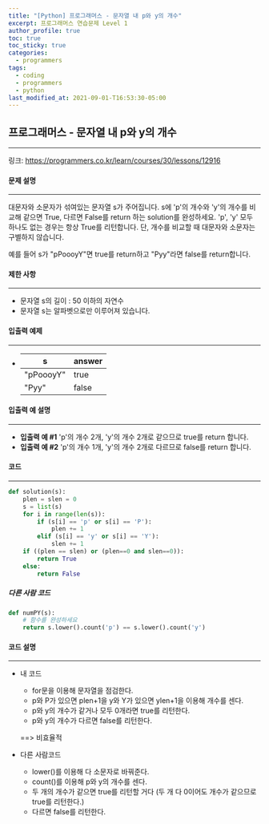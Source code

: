 ```yaml
---
title: "[Python] 프로그래머스 - 문자열 내 p와 y의 개수"
excerpt: 프로그래머스 연습문제 Level 1
author_profile: true
toc: true
toc_sticky: true
categories: 
  - programmers
tags:
  - coding
  - programmers
  - python
last_modified_at: 2021-09-01-T16:53:30-05:00
---
```




## 프로그래머스 - 문자열 내 p와 y의 개수

***

링크: <https://programmers.co.kr/learn/courses/30/lessons/12916>



#### 문제 설명

***

대문자와 소문자가 섞여있는 문자열 s가 주어집니다. s에 'p'의 개수와 'y'의 개수를 비교해 같으면 True, 다르면 False를 return 하는 solution를 완성하세요. 'p', 'y' 모두 하나도 없는 경우는 항상 True를 리턴합니다. 단, 개수를 비교할 때 대문자와 소문자는 구별하지 않습니다.

예를 들어 s가 "pPoooyY"면 true를 return하고 "Pyy"라면 false를 return합니다.



#### 제한 사항

***

- 문자열 s의 길이 : 50 이하의 자연수
- 문자열 s는 알파벳으로만 이루어져 있습니다.



#### 입출력 예제

***

- | s         | answer |
  | --------- | ------ |
  | "pPoooyY" | true   |
  | "Pyy"     | false  |



#### 입출력 예 설명

****

- **입출력 예 #1**
  'p'의 개수 2개, 'y'의 개수 2개로 같으므로 true를 return 합니다.
- **입출력 예 #2**
  'p'의 개수 1개, 'y'의 개수 2개로 다르므로 false를 return 합니다.



#### 코드

***

```python
def solution(s):
    plen = slen = 0
    s = list(s)
    for i in range(len(s)):
        if (s[i] == 'p' or s[i] == 'P'):
            plen += 1
        elif (s[i] == 'y' or s[i] == 'Y'):
            slen += 1
    if ((plen == slen) or (plen==0 and slen==0)):
        return True
    else:
        return False
```



##### 다른 사람 코드

```python
def numPY(s):
    # 함수를 완성하세요
    return s.lower().count('p') == s.lower().count('y')
```



#### 코드 설명

***

- 내 코드

  - for문을 이용해 문자열을 점검한다.
  - p와 P가 있으면 plen+1을 y와 Y가 있으면 ylen+1을 이용해 개수를 센다.
  - p와 y의 개수가 같거나 모두 0개라면 true를 리턴한다.
  - p와 y의 개수가 다르면 false를 리턴한다.

  ==> 비효율적

- 다른 사람코드

  - lower()를 이용해 다 소문자로 바꿔준다.
  - count()를 이용해 p와 y의 개수를 센다.
  - 두 개의 개수가 같으면 true를 리턴할 거다 (두 개 다 0이어도 개수가 같으므로 true를 리턴한다.)
  - 다르면 false를 리턴한다.